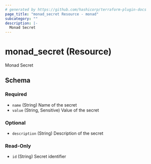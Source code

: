 ```yaml
---
# generated by https://github.com/hashicorp/terraform-plugin-docs
page_title: "monad_secret Resource - monad"
subcategory: ""
description: |-
  Monad Secret
---
```


# monad_secret (Resource)

Monad Secret



<!-- schema generated by tfplugindocs -->
## Schema

### Required

- `name` (String) Name of the secret
- `value` (String, Sensitive) Value of the secret

### Optional

- `description` (String) Description of the secret

### Read-Only

- `id` (String) Secret identifier
